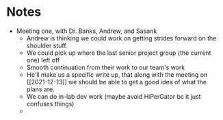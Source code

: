 # Notes
- Meeting one, with Dr. Banks, Andrew, and Sasank
	- Andrew is thinking we could work on getting strides forward on the shoulder stuff.
	- We could pick up where the last senior project group (the current one) left off
	- Smooth continuation from their work to our team's work
	- He'll make us a specific write up, that along with the meeting on [[2021-12-13]] we should be able to get a good idea of what the plans are.
	- We can do in-lab dev work (maybe avoid HiPerGator bc it just confuses things)
	- 